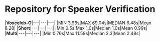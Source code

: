 # Repository for Speaker Verification

|**Voxceleb-O**|---|---|---|
|MIN 3.96s|MAX 69.04s|MEDIAN 6.48s|Mean 8.28|
|**Short**|---|---|---|
|Min 0.5s|Max 1.0s|Median 1.0s|Mean 0.99s|
|**Multi**|---|---|---|
|Min 0.76s|Max 11.59s|Median 2.3|Mean 2.48s|
